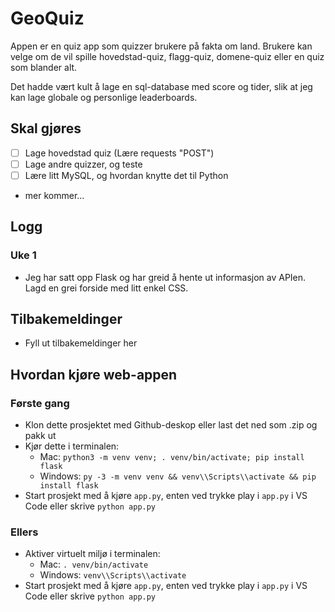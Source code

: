 # GeoQuiz

Appen er en quiz app som quizzer brukere på fakta om land. Brukere kan velge om de vil spille hovedstad-quiz, flagg-quiz, domene-quiz eller en quiz som blander alt. 

Det hadde vært kult å lage en sql-database med score og tider, slik at jeg kan lage globale og personlige leaderboards. 

## Skal gjøres

- [ ] Lage hovedstad quiz (Lære requests "POST")
- [ ] Lage andre quizzer, og teste
- [ ] Lære litt MySQL, og hvordan knytte det til Python
- mer kommer...

## Logg

### Uke 1

- Jeg har satt opp Flask og har greid å hente ut informasjon av APIen. Lagd en grei forside med litt enkel CSS.

## Tilbakemeldinger

- Fyll ut tilbakemeldinger her

## Hvordan kjøre web-appen

### Første gang

- Klon dette prosjektet med Github-deskop eller last det ned som .zip og pakk ut
- Kjør dette i terminalen: 
  - Mac: `python3 -m venv venv; . venv/bin/activate; pip install flask`
  - Windows: `py -3 -m venv venv && venv\\Scripts\\activate && pip install flask`
- Start prosjekt med å kjøre `app.py`, enten ved trykke play i `app.py` i VS Code eller skrive `python app.py`

### Ellers

- Aktiver virtuelt miljø i terminalen: 
  - Mac: `. venv/bin/activate`
  - Windows: `venv\\Scripts\\activate`
- Start prosjekt med å kjøre `app.py`, enten ved trykke play i `app.py` i VS Code eller skrive `python app.py`



